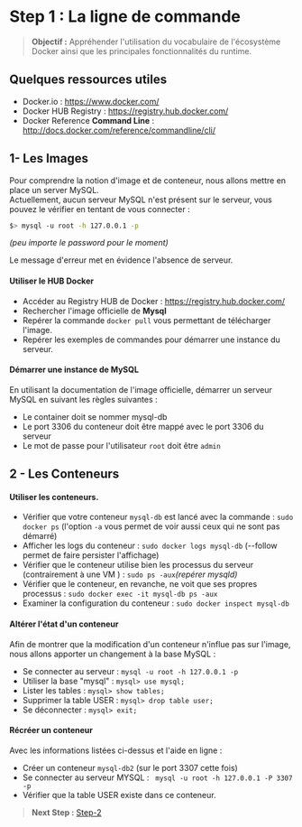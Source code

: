 Step 1 : La ligne de commande
============================================================

> **Objectif :** Appréhender l'utilisation du vocabulaire de l'écosystème Docker ainsi que les principales fonctionnalités du runtime.  

## Quelques ressources utiles

* Docker.io : https://www.docker.com/
* Docker HUB Registry : https://registry.hub.docker.com/
* Docker Reference **Command Line** : http://docs.docker.com/reference/commandline/cli/  


## 1- Les Images

Pour comprendre la notion d'image et de conteneur, nous allons mettre en place un server MySQL.  
Actuellement, aucun serveur MySQL n'est présent sur le serveur, vous pouvez le vérifier en tentant de vous connecter :

```sh
$> mysql -u root -h 127.0.0.1 -p
```
*(peu importe le password pour le moment)*  

Le message d'erreur met en évidence l'absence de serveur.

#### Utiliser le HUB Docker

* Accéder au Registry HUB de Docker  : https://registry.hub.docker.com/
* Rechercher l'image officielle de **Mysql**
* Repérer la commande `docker pull` vous permettant de télécharger l'image.
* Repérer les exemples de commandes pour démarrer une instance du serveur.


#### Démarrer une instance de MySQL

En utilisant la documentation de l'image officielle, démarrer un serveur MySQL en suivant les règles suivantes :
* Le container doit se nommer mysql-db
* Le port 3306 du conteneur doit être mappé avec le port 3306 du serveur
* Le mot de passe pour l'utilisateur `root` doit être `admin`

## 2 - Les Conteneurs

#### Utiliser les conteneurs.

* Vérifier que votre conteneur `mysql-db` est lancé avec la commande : `sudo docker ps` (l'option `-a` vous permet de voir aussi ceux qui ne sont pas démarré)
* Afficher les logs du conteneur : `sudo docker logs mysql-db` (--follow permet de faire persister l'affichage)
* Vérifier que le conteneur utilise bien les processus du serveur (contrairement à une VM ) : `sudo ps -aux`*(repérer mysqld)*
* Vérifier que le conteneur, en revanche, ne voit que ses propres processus : `sudo docker exec -it mysql-db ps -aux`
* Examiner la configuration du conteneur : `sudo docker inspect mysql-db`

#### Altérer l'état d'un conteneur
 Afin de montrer que la modification d'un conteneur n'influe pas sur l'image, nous allons apporter un changement à la base MySQL :  

* Se connecter au serveur : `mysql -u root -h 127.0.0.1 -p`
* Utiliser la base "mysql" : `mysql> use mysql;`
* Lister les tables : `mysql> show tables;`
* Supprimer la table USER : `mysql> drop table user;`
* Se déconnecter : `mysql> exit;`

#### Récréer un conteneur

Avec les informations listées ci-dessus et l'aide en ligne :
* Créer un conteneur `mysql-db2` (sur le port 3307 cette fois)
* Se connecter au serveur MYSQL : ` mysql -u root -h 127.0.0.1 -P 3307 -p`
* Vérifier que la table USER existe dans ce conteneur.

> **Next Step :**  [Step-2](https://github.com/csi-projects/docker-hands-on/tree/master/Hands-On/Step-2)
